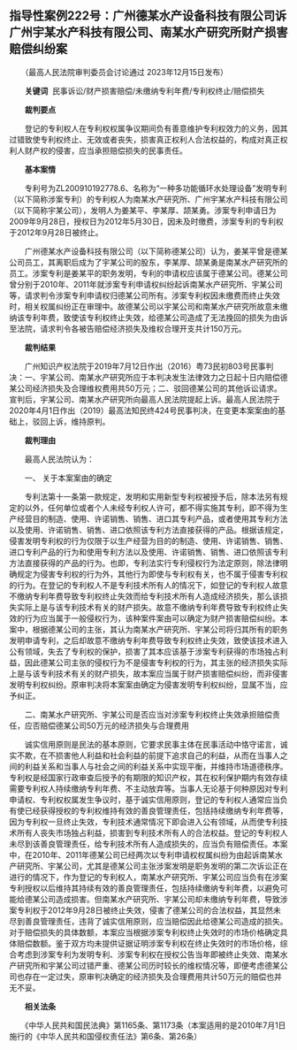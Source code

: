 ## 指导性案例222号：广州德某水产设备科技有限公司诉广州宇某水产科技有限公司、南某水产研究所财产损害赔偿纠纷案   

　　（最高人民法院审判委员会讨论通过 2023年12月15日发布）

　　**关键词**  民事诉讼/财产损害赔偿/未缴纳专利年费/专利权终止/赔偿损失

　　**裁判要点**

　　登记的专利权人在专利权权属争议期间负有善意维护专利权效力的义务，因其过错致使专利权终止、无效或者丧失，损害真正权利人合法权益的，构成对真正权利人财产权的侵害，应当承担赔偿损失的民事责任。

　　**基本案情**

　　专利号为ZL200910192778.6、名称为“一种多功能循环水处理设备”发明专利（以下简称涉案专利）的专利权人为南某水产研究所、广州宇某水产科技有限公司（以下简称宇某公司），发明人为姜某平、李某厚、颉某勇。涉案专利申请日为2009年9月28日，授权日为2012年5月30日，因未及时缴费，涉案专利的专利权于2012年9月28日被终止。

　　广州德某水产设备科技有限公司（以下简称德某公司）认为，姜某平曾是德某公司员工，其离职后成为了宇某公司的股东，李某厚、颉某勇是南某水产研究所的员工。涉案专利是姜某平的职务发明，专利的申请权应该属于德某公司。德某公司曾分别于2010年、2011年就涉案专利申请权纠纷起诉南某水产研究所、宇某公司等，请求判令涉案专利申请权归德某公司所有。涉案专利权因未缴费而终止失效时，相关权属纠纷正在审理中。故德某公司以宇某公司和南某水产研究所故意未缴纳该专利年费，致使该专利权终止失效，给德某公司造成了无法挽回的损失为由诉至法院，请求判令各被告赔偿经济损失及维权合理开支共计150万元。

　　**裁判结果**

　　广州知识产权法院于2019年7月12日作出（2016）粤73民初803号民事判决：一、宇某公司、南某水产研究所应于本判决发生法律效力之日起十日内赔偿德某公司经济损失及合理维权费用共50万元；二、驳回德某公司的其他诉讼请求。宣判后，宇某公司、南某水产研究所向最高人民法院提起上诉。最高人民法院于2020年4月1日作出（2019）最高法知民终424号民事判决，在变更本案案由的基础上，驳回上诉，维持原判。

　　**裁判理由**

　　最高人民法院认为：

　　一、 关于本案案由的确定

　　专利法第十一条第一款规定，发明和实用新型专利权被授予后，除本法另有规定的以外，任何单位或者个人未经专利权人许可，都不得实施其专利，即不得为生产经营目的制造、使用、许诺销售、销售、进口其专利产品，或者使用其专利方法以及使用、许诺销售、销售、进口依照该专利方法直接获得的产品。根据该规定，侵害发明专利权的行为仅限于以生产经营为目的的制造、使用、许诺销售、销售、进口专利产品的行为和使用专利方法以及使用、许诺销售、销售、进口依照该专利方法直接获得的产品的行为。也即，专利法实行专利侵权行为法定原则，除法律明确规定为侵害专利权的行为外，其他行为即使与专利权有关，也不属于侵害专利权的行为。在登记的专利权人不是专利技术所有人的情况下，如登记的专利权人故意不缴纳专利年费导致专利权终止失效而给专利技术所有人造成经济损失，那么该损失实际上是与该专利技术有关的财产损失。故意不缴纳专利年费导致专利权终止失效的行为应当属于一般侵权行为，该种案件案由可以确定为财产损害赔偿纠纷。本案中，根据德某公司的主张，其认为南某水产研究所、宇某公司将归其所有的职务发明申请专利，之后却故意不缴纳专利年费导致专利权终止失效，致使该技术进入公有领域，失去了专利权的保护，损害了其本应该基于涉案专利获得的市场独占利益，因此德某公司主张的侵权行为不是侵害专利权的行为，其主张的经济损失实际上是与该专利技术有关的财产损失，故本案应当属于财产损害赔偿纠纷，而非侵害发明专利权纠纷。原审判决将本案案由确定为侵害发明专利权纠纷，显属不当，应予纠正。

　　二、南某水产研究所、宇某公司是否应当对涉案专利权终止失效承担赔偿责任，应否赔偿德某公司50万元的经济损失与合理费用

　　诚实信用原则是民法的基本原则，它要求民事主体在民事活动中恪守诺言，诚实不欺，在不损害他人利益和社会利益的前提下追求自己的利益，从而在当事人之间的利益关系和当事人与社会之间的利益关系中实现平衡，并维持市场道德秩序。专利权是经国家行政审查后授予的有期限的知识产权，其在权利保护期内有效存续需要专利权人持续缴纳专利年费、不主动放弃等。当事人无论基于何种原因对专利申请权、专利权权属发生争议时，基于诚实信用原则，登记的专利权人通常应当负有使已经获得授权的专利权维持有效的善良管理责任，包括持续缴纳专利年费等，因为专利权一旦终止失效，专利技术通常情况下即会进入公有领域，从而使专利技术所有人丧失市场独占利益，损害到专利技术所有人的合法权益。登记的专利权人未尽到该善良管理责任，给专利技术所有人造成损失的，应当负有赔偿责任。本案中，在2010年、2011年德某公司已经两次以专利申请权权属纠纷为由起诉南某水产研究所、宇某公司，尤其是德某公司主张涉案发明是职务发明的第二次诉讼正在进行的情况下，作为登记的专利权人，南某水产研究所、宇某公司应当负有在涉案专利授权以后维持其持续有效的善良管理责任，包括持续缴纳专利年费，以避免可能给德某公司造成损害。但南某水产研究所、宇某公司却未缴纳专利年费，导致涉案专利权于2012年9月28日被终止失效，侵害了德某公司的合法权益，其显然未尽到善良管理责任，违背了诚实信用原则，应当赔偿因此给德某公司造成的损失。对于赔偿损失的具体数额，本案应当根据涉案专利权终止失效时的市场价格确定具体赔偿数额。鉴于双方均未提供证据证明涉案专利权在终止失效时的市场价格，综合考虑到涉案专利为发明专利、涉案专利权在授权公告当年即被终止失效、南某水产研究所和宇某公司过错严重、德某公司历时较长的维权情况等，即便考虑德某公司也存在一定过失，原审判决确定的经济损失及合理费用共计50万元的赔偿也并无不妥。

　　**相关法条**

　　《中华人民共和国民法典》第1165条、第1173条（本案适用的是2010年7月1日施行的《中华人民共和国侵权责任法》第6条、第26条）

